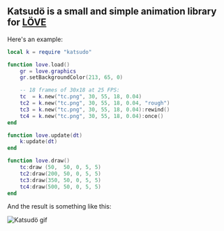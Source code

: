 ## Katsudö is a small and simple animation library for [LÖVE](https://love2d.org/)

Here's an example:

```lua
local k = require "katsudo"

function love.load()
	gr = love.graphics
	gr.setBackgroundColor(213, 65, 0)

	-- 18 frames of 30x18 at 25 FPS:
	tc  = k.new("tc.png", 30, 55, 18, 0.04)
	tc2 = k.new("tc.png", 30, 55, 18, 0.04, "rough")
	tc3 = k.new("tc.png", 30, 55, 18, 0.04):rewind()
	tc4 = k.new("tc.png", 30, 55, 18, 0.04):once()
end

function love.update(dt)
	k:update(dt)
end

function love.draw()
	tc:draw (50,  50, 0, 5, 5)
	tc2:draw(200, 50, 0, 5, 5)
	tc3:draw(350, 50, 0, 5, 5)
	tc4:draw(500, 50, 0, 5, 5)
end
```

And the result is something like this:

![Katsudö gif](http://s32.postimg.org/5lokvncjp/image.gif)
